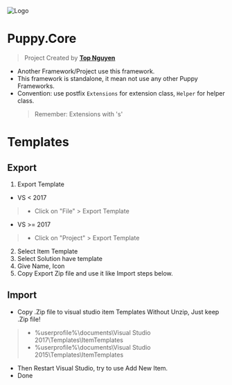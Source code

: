 ﻿![Logo](favicon.ico)
# Puppy.Core
> Project Created by [**Top Nguyen**](http://topnguyen.net)
- Another Framework/Project use this framework.
- This framework is standalone, it mean not use any other Puppy Frameworks.
- Convention: use postfix `Extensions` for extension class, `Helper` for helper class.
	> Remember: Extensions with 's'

# Templates

## Export
1. Export Template
- VS < 2017
> - Click on "File" > Export Template

- VS >= 2017
> - Click on "Project" > Export Template

2. Select Item Template
3. Select Solution have template
4. Give Name, Icon
5. Copy Export Zip file and use it like Import steps below.

## Import
- Copy .Zip file to visual studio item Templates Without Unzip, Just keep .Zip file!
> - %userprofile%\documents\Visual Studio 2017\Templates\ItemTemplates
> - %userprofile%\documents\Visual Studio 2015\Templates\ItemTemplates

- Then Restart Visual Studio, try to use Add New Item.
- Done
